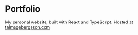 # Portfolio

My personal website, built with React and TypeScript. Hosted at [talmagebergeson.com](https://talmagebergeson.com/)
